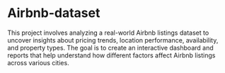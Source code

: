 # Airbnb-dataset
This project involves analyzing a real-world Airbnb listings dataset to uncover insights about pricing trends, location performance, availability, and property types. The goal is to create an interactive dashboard and reports that help understand how different factors affect Airbnb listings across various cities.
